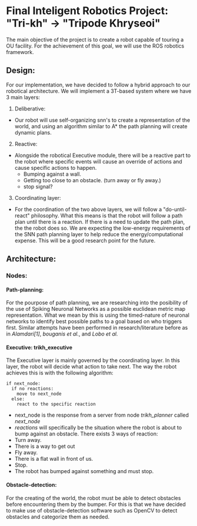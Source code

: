 Final Inteligent Robotics Project: "Tri-kh" -> "Tripode Khryseoi"
=================================================================

The main objective of the project is to create a robot capable of touring a OU facility.
For the achievement of this goal, we will use the ROS robotics framework.

Design:
-------

For our implementation, we have decided to follow a hybrid approach to our robotical architecture.
We will implement a 3T-based system where we have 3 main layers:
1. Deliberative:
 - Our robot will use self-organizing snn's to create a representation of the world, and using
   an algorithm similar to A* the path planning will create dynamic plans.
2. Reactive:
 - Alongside the robotical Executive module, there will be a reactive part to the robot where specific
   events will cause an override of actions and cause specific actions to happen.
   - Bumping against a wall.
   - Getting too close to an obstacle. (turn away or fly away.)
   - stop signal?
3. Coordinating layer:
 - For the coordination of the two above layers, we will follow a "do-until-react" philosophy.
   What this means is that the robot will follow a path plan until there is a reaction. If there
   is a need to update the path plan, the the robot does so. We are expecting the low-energy
   requirements of the SNN path planning layer to help reduce the energy/computational expense.
   This will be a good research point for the future.

Architecture:
-------------

### Nodes:

#### Path-planning:
For the pourpose of path planning, we are researching into the posibility of the use of Spiking Neuronal
Networks as a possible euclidean metric map representation. What we mean by this is using the timed-nature
of neuronal networks to identify best possible paths to a goal based on who triggers first. Similar attempts
have been performed in research/literature before as in _Alamdari[1]_, _bouganis et al._, and _Lobo et al._

#### Executive: trikh_executive
The Executive layer is mainly governed by the coordinating layer. In this layer, the robot will decide what action to take next. The way the robot achieves this is with the following algorithm:
```
if next_node:
  if no reactions:
    move to next_node
  else:
    react to the specific reaction
```
- next_node is the response from a server from node *trikh_planner* called *next_node*
- *reactions* will specifically be the situation where the robot is about to bump against an obstacle. There exists 3 ways of reaction:
 - Turn away.
  - There is a way to get out
 - Fly away.
  - There is a flat wall in front of us.
 - Stop.
  - The robot has bumped against something and must stop.



#### Obstacle-detection:
For the creating of the world, the robot must be able to detect obstacles before encountering them by the bumper.
For this is that we have decided to make use of obstacle-detection software such as OpenCV to detect obstacles
and categorize them as needed.